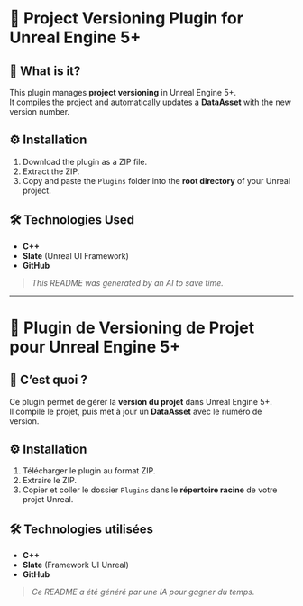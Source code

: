 # 📘 Project Versioning Plugin for Unreal Engine 5+


## 🧩 What is it?

This plugin manages **project versioning** in Unreal Engine 5+.  
It compiles the project and automatically updates a **DataAsset** with the new version number.

## ⚙️ Installation

1. Download the plugin as a ZIP file.  
2. Extract the ZIP.  
3. Copy and paste the `Plugins` folder into the **root directory** of your Unreal project.

## 🛠️ Technologies Used

- **C++**  
- **Slate** (Unreal UI Framework)  
- **GitHub**

> _This README was generated by an AI to save time._

---

# 📘 Plugin de Versioning de Projet pour Unreal Engine 5+


## 🧩 C’est quoi ?

Ce plugin permet de gérer la **version du projet** dans Unreal Engine 5+.  
Il compile le projet, puis met à jour un **DataAsset** avec le numéro de version.

## ⚙️ Installation

1. Télécharger le plugin au format ZIP.  
2. Extraire le ZIP.  
3. Copier et coller le dossier `Plugins` dans le **répertoire racine** de votre projet Unreal.

## 🛠️ Technologies utilisées

- **C++**  
- **Slate** (Framework UI Unreal)  
- **GitHub**

> _Ce README a été généré par une IA pour gagner du temps._